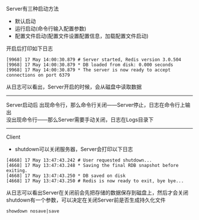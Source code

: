 Server有三种启动方法  
* 默认启动
* 运行启动(命令行输入配置参数)
* 配置文件启动(配置文件设置配置信息，加载配置文件启动)     

开启后打印如下日志
```
[9968] 17 May 14:00:30.879 # Server started, Redis version 3.0.504
[9968] 17 May 14:00:30.879 * DB loaded from disk: 0.000 seconds
[9968] 17 May 14:00:30.879 * The server is now ready to accept connections on port 6379
```
从日志可以看出，Server开启的时候，会从磁盘中读取数据   
***

Server启动后
出现命令行，那么命令行关闭——Server停止，日志在命令行上输出   
没出现命令行——那么Server需要手动关闭，日志在Logs目录下   
***
Client   
* shutdown可以关闭服务器，Server会打印以下日志
```
[4668] 17 May 13:47:43.242 # User requested shutdown...
[4668] 17 May 13:47:43.248 * Saving the final RDB snapshot before exiting.
[4668] 17 May 13:47:43.250 * DB saved on disk
[4668] 17 May 13:47:43.250 # Redis is now ready to exit, bye bye...
```  
从日志可以看出Server在关闭前会先把存储的数据保存到磁盘上，然后才会关闭   
shutdown有一个参数，可以决定在关闭Server前是否生成持久化文件   
```
showdown nosave|save
```
